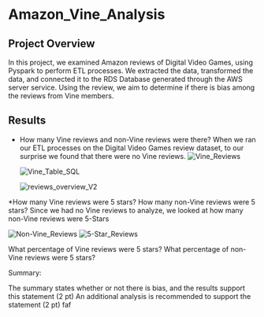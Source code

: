 # Amazon_Vine_Analysis

## Project Overview

In this project, we examined Amazon reviews of Digital Video Games, using Pyspark to perform ETL processes. We extracted the data, transformed the data, and connected it to the RDS Database generated through the AWS server service. Using the review, we aim to determine if there is bias among the reviews from Vine members. 


## Results

* How many Vine reviews and non-Vine reviews were there?
  When we ran our ETL processes on the Digital Video Games review dataset, to our surprise we found that there were no Vine reviews.
  ![Vine_Reviews](https://user-images.githubusercontent.com/84881187/134436944-b9848f15-f9ae-48a6-8180-49a907f956b4.PNG)

  ![Vine_Table_SQL](https://user-images.githubusercontent.com/84881187/134436951-a2186bac-b262-4077-ac4b-c1a9b9ef9ee7.PNG)
  
  ![reviews_overview_V2](https://user-images.githubusercontent.com/84881187/134437079-15ae62ec-160b-4936-b136-53ec848edf18.PNG)

  
*How many Vine reviews were 5 stars? How many non-Vine reviews were 5 stars?
    Since we had no Vine reviews to analyze, we looked at how many non-Vine reviews were 5-Stars
    
   ![Non-Vine_Reviews](https://user-images.githubusercontent.com/84881187/134437155-0b348441-6246-4dd9-b8d5-ebdb35447906.PNG)
   ![5-Star_Reviews](https://user-images.githubusercontent.com/84881187/134437158-7f026700-358f-43ae-b4a2-0dbcb3465251.PNG)

What percentage of Vine reviews were 5 stars? What percentage of non-Vine reviews were 5 stars?

Summary:

The summary states whether or not there is bias, and the results support this statement (2 pt)
An additional analysis is recommended to support the statement (2 pt)
faf
